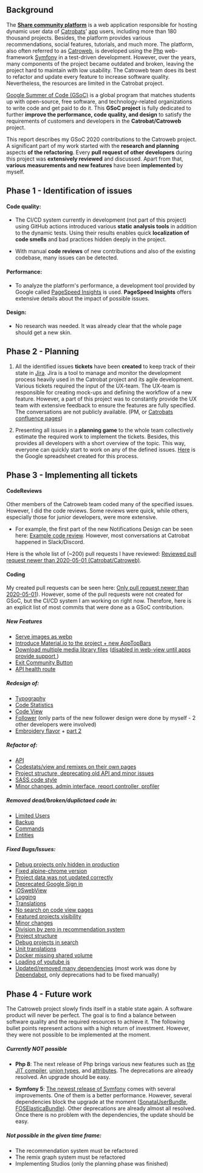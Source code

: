 ## Background

The **[Share community platform](https://share.catrob.at/app/)** is a web application responsible for hosting dynamic user data of [Catrobats](https://www.catrobat.org/)' [app](https://wiki.catrobat.org/bin/view/AboutCatrobat/CatrobatApps/) users, including more than 180 thousand projects. Besides, the platform provides various recommendations, social features, tutorials, and much more. The platform, also often referred to as [Catroweb](https://github.com/Catrobat/Catroweb), is developed using the [Php](https://www.php.net/manual/de/intro-whatis.php) web-framework [Symfony](https://symfony.com/) in a test-driven development. However, over the years, many components of the project became outdated and broken, leaving the project hard to maintain with low usability. The Catroweb team does its best to refactor and update every feature to increase software quality. Nevertheless, the resources are limited in the Catrobat project.
 
[Google Summer of Code (GSoC)](https://summerofcode.withgoogle.com/) is a global program that matches students up with open-source, free software, and technology-related organizations to write code and get paid to do it. This **GSoC project** is fully dedicated to further **improve the performance, code quality, and design** to satisfy the requirements of customers and developers in the **Catrobat/Catroweb** project.

This report describes my GSoC 2020 contributions to the Catroweb project. A significant part of my work started with the **research and planning** aspects **of the refactoring**. Every **pull request of other developers** during this project was **extensively reviewed** and discussed.  Apart from that, **various measurements and new features** have been **implemented** by myself.

## Phase 1 - Identification of issues

#### Code quality: 
- The CI/CD system currently in development (not part of this project) using GitHub actions introduced various **static analysis tools** in addition to the dynamic tests. Using their results enables quick **localization of code smells** and bad practices hidden deeply in the project.

- With manual **code reviews** of new contributions and also of the existing codebase, many issues can be detected.

#### Performance:
-  To analyze the platform's performance, a development tool provided by Google called [PageSpeed Insights](https://developers.google.com/speed/pagespeed/insights/) is used. **PageSpeed Insights** offers extensive details about the impact of possible issues. 

#### Design:
- No research was needed. It was already clear that the whole page should get a new skin.

## Phase 2 - Planning

1.  All the identified issues **tickets** have been **created** to keep track of their state in [Jira](https://www.atlassian.com/de/software/jira). Jira is a tool to manage and monitor the development process heavily used in the Catrobat project and its agile development. Various tickets required the input of the UX-team. The UX-team is responsible for creating mock-ups and defining the workflow of a new feature. However, a part of this project was to constantly provide the UX team with extensive feedback to ensure the features are fully specified. The conversations are not publicly available. (PM, or [Catrobats confluence pages](https://confluence.catrob.at/))

2. Presenting all issues in a **planning game** to the whole team collectively estimate the required work to implement the tickets. Besides, this provides all developers with a short overview of the topic. This way, everyone can quickly start to work on any of the defined issues. [Here](https://docs.google.com/spreadsheets/d/1a6zUVBO7E9PENKcAw1-RSjDckfzoV2y1BKmnt1ZFEZw/edit?usp=sharing) is the Google spreadsheet created for this process.

## Phase 3 - Implementing all tickets

#### CodeReviews
Other members of the Catroweb team coded many of the specified issues. However, I did the code reviews. Some reviews were quick, while others, especially those for junior developers, were more extensive.

-   For example, the first part of the new Notifications Design can be seen here: [Example code review](https://github.com/Catrobat/Catroweb/pull/798). However, most conversations at Catrobat happened in Slack/Discord.

Here is the whole list of (~200) pull requests I have reviewed: [Reviewed pull request newer than 2020-05-01 (Catrobat/Catroweb)](https://github.com/Catrobat/Catroweb/pulls?page=8&q=is%3Apr+reviewed-by%3Admetzner+created%3A%3E%3D2020-05-01).

#### Coding

My created pull requests can be seen here: [Only pull request newer than 2020-05-01](https://github.com/Catrobat/Catroweb/pulls?q=is%3Apr+author%3Admetzner+created%3A%3E%3D2020-05-01+)). However, some of the pull requests were not created for GSoC, but the CI/CD system I am working on right now. Therefore, here is an explicit list of most commits that were done as a GSoC contribution.

##### New Features
- [Serve images as webp](https://github.com/Catrobat/Catroweb/pull/829)
- [Introduce Material.io to the project + new AppTopBars](https://github.com/Catrobat/Catroweb/commit/9144368dbd7e30f7c28e3b947205a13323dd44d5)
- [Download multiple media library files](https://github.com/Catrobat/Catroweb/commit/69ff464c4d75a4f4a8137130e23f7c37efd80977) ([disabled in web-view until apps provide support ](https://github.com/Catrobat/Catroweb/commit/a366e23ae5d6035e81f03bd8a03ee927783ca97d))
- [Exit Community Button](https://github.com/Catrobat/Catroweb/commit/aa87311e9fa6e3e75e8890570e5ab8bce292569d)
- [API health route](https://github.com/Catrobat/Catroweb/commit/7e67ea74fbf82c93c2b9a243a294134f8edbdbfd)

##### Redesign of:
- [Typography](https://github.com/Catrobat/Catroweb/commit/e1aa2610d4adb8b27510f42225182efa5ab22f5a)
- [Code Statistics](https://github.com/Catrobat/Catroweb/commit/01e917b6a7fa5a4af2b9249d1e308f0bf92ae6e7)
- [Code View](https://github.com/Catrobat/Catroweb/commit/45df603a107efefbb13362a3c6c1f21d7584264f)
- [Follower](https://github.com/Catrobat/Catroweb/commit/1c17d51728974db1bb99d5aac33b58a4b61a3371) (only parts of the new follower design were done by myself - 2 other developers were involved)
- [Embroidery flavor](https://github.com/Catrobat/Catroweb/commit/8b9d83cf47af78184b5d88ce0356f2a4a63da53c) + [part 2](https://github.com/Catrobat/Catroweb/commit/d864ceced09e0dbe73f95c8bb1a4d2d56a41cb1c)

##### Refactor of:
- [API](https://github.com/Catrobat/Catroweb/commit/b1445d245b5f22b20fd1d98586710ff8c18bc65a)
- [Codestats/view and remixes on their own pages](https://github.com/Catrobat/Catroweb/commit/b67187f15fb7d420303ac78b7c6917abe3a49449)
- [Project structure, deprecating old API and minor issues](https://github.com/Catrobat/Catroweb/commit/81b9a18b53fea4135c12385504692b442a198ed6)
- [SASS code style](https://github.com/Catrobat/Catroweb/commit/f39d9986462ca446572259c4f7cf82867cf74c6d)
- [Minor changes, admin interface, report controller, profiler](https://github.com/Catrobat/Catroweb/commit/3a6b8bb61a255dbdc8c5732999bc2c7fad513bc1)

##### Removed dead/broken/duplictaed code in: 
- [Limited Users](https://github.com/Catrobat/Catroweb/commit/4211082033c1ca7c4983cc2522da43a558c42a0c)
- [Backup](https://github.com/Catrobat/Catroweb/commit/75484badd54d296cae5cb4501b41c551bfee2c34)
- [Commands](https://github.com/Catrobat/Catroweb/commit/735e404d3f44ee7a3445a962b32a0bc0ec1beaf8)
- [Entities](https://github.com/Catrobat/Catroweb/commit/3cc6254b6e93b4362be2d761da2cd1c05652bcc6)

##### Fixed Bugs/Issues:
- [Debug projects only hidden in production](https://github.com/Catrobat/Catroweb/commit/7653bd9fee7cc16ed9d7bed85deebbd2fe1d7a7d)
- [Fixed alpine-chrome version](https://github.com/Catrobat/Catroweb/commit/b0d1ab99c9d6b3f809a0e6c4b625f7dce590047d)
- [Project data was not updated correctly](https://github.com/Catrobat/Catroweb/commit/a321910c50780191efd1d1a1301f956e5ac999f0)
- [Deprecated Google Sign in](https://github.com/Catrobat/Catroweb/commit/0b75cad997156d52160aae70dcd41c64edb3f336)
- [iOSwebView](https://github.com/Catrobat/Catroweb/commit/1f56ea6749d0c7100b82168b8030456a4cdebfc8)
- [Logging](https://github.com/Catrobat/Catroweb/commit/d01c1d5b1c66ad61abe5c3114047ca1119a351cb)
- [Translations](https://github.com/Catrobat/Catroweb/commit/11442a3da87fdd13203a6e7852e303534d4edce3)
- [No search on code view pages](https://github.com/Catrobat/Catroweb/commit/eb79860a936f08545dd21828e1cc2da88719ca10)
- [Featured projects visibility](https://github.com/Catrobat/Catroweb/commit/f11dc915d6815fe70608623ccaa8fc6650953da7)
- [Minor changes](https://github.com/Catrobat/Catroweb/commit/601e94622333d043d15c5a2d6c031723a68be8aa)
- [Division by zero in recommendation system](https://github.com/Catrobat/Catroweb/commit/9cf1cdfc2b36b189eeba1d72e39a168bd04cd477)
- [Project structure](https://github.com/Catrobat/Catroweb/commit/d4763ce06231248b01481f66f9edcfaac1a55df3)
- [Debug projects in search](https://github.com/Catrobat/Catroweb/commit/e4f8b90e66648cca319bae205a66faefb23e34e1)
- [Unit translations](https://github.com/Catrobat/Catroweb/commit/885981f703d8255781355b43fd9d41280ea2f48b)
- [Docker missing shared volume](https://github.com/Catrobat/Catroweb/commit/92b4d6a1a841f71122d54d327728b9f5dd4d4482)
- [Loading of youtube js](https://github.com/Catrobat/Catroweb/commit/2b5736bb0c0861621f672f9164bbc7a1680a0d24)
-  [Updated/removed many dependencies](https://github.com/Catrobat/Catroweb/pulls?q=is%3Apr+involves%3Admetzner+involves%3Adependabot)  (most work was done by  [Dependabot](https://dependabot.com/), only deprecations had to be fixed manually)

## Phase 4 - Future work

The Catroweb project slowly finds itself in a stable state again. A software product will never be perfect. The goal is to find a balance between software quality and the required resources to achieve it. The following bullet points represent actions with a high return of investment. However, they were not possible to be implemented at the moment.

##### Currently NOT possible

-   **Php 8**: The next release of Php brings various new features such as [the JIT compiler](https://stitcher.io/blog/new-in-php-8#jit-rfc), [union types](https://stitcher.io/blog/new-in-php-8#union-types-rfc), and [attributes](https://stitcher.io/blog/new-in-php-8#attributes-rfc). The deprecations are already resolved. An upgrade should be easy.

-   **Symfony 5**: [The newest release of Symfony](https://symfony.com/5) comes with several improvements. One of them is a better performance. However, several dependencies block the upgrade at the moment ([SonataUserBundle](https://github.com/sonata-project/SonataUserBundle/issues/1112), [FOSElasticaBundle](https://github.com/FriendsOfSymfony/FOSElasticaBundle/issues/1624)). Other deprecations are already almost all resolved. Once there is no problem with the dependencies, the update should be easy.

##### Not possible in the given time frame:

- The recommendation system must be refactored
- The remix graph system must be refactored
- Implementing Studios (only the planning phase was finished)
